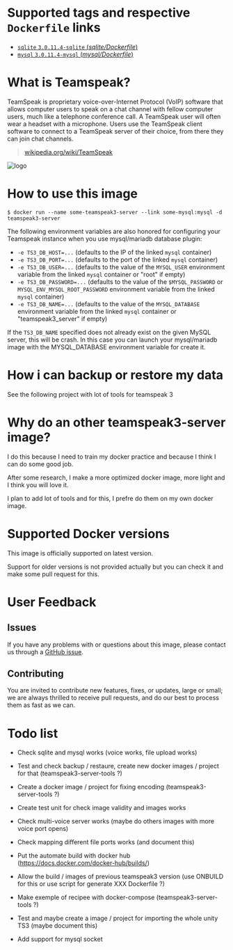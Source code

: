 # Supported tags and respective `Dockerfile` links

- [`sqlite` `3.0.11.4-sqlite` (*sqlite/Dockerfile*)](https://github.com/holblin/teamspeak3-server/blob/e892e8c52485535cce5dbadaba2c579fcc805f21/sqlite/Dockerfile)
- [`mysql` `3.0.11.4-mysql` (*mysql/Dockerfile*)](https://github.com/holblin/teamspeak3-server/blob/e892e8c52485535cce5dbadaba2c579fcc805f21/mysql/Dockerfile)

# What is Teamspeak?

TeamSpeak is proprietary voice-over-Internet Protocol (VoIP) software that allows computer users to speak on a chat channel with fellow computer users, much like a telephone conference call. A TeamSpeak user will often wear a headset with a microphone. Users use the TeamSpeak client software to connect to a TeamSpeak server of their choice, from there they can join chat channels.

> [wikipedia.org/wiki/TeamSpeak](https://en.wikipedia.org/wiki/TeamSpeak)

![logo](https://www.teamspeak.com/assets/logos/teamspeak.png)

# How to use this image

```console
$ docker run --name some-teamspeak3-server --link some-mysql:mysql -d teamspeak3-server
```

The following environment variables are also honored for configuring your Teamspeak instance when you use mysql/mariadb database plugin:

- `-e TS3_DB_HOST=...` (defaults to the IP of the linked `mysql` container)
- `-e TS3_DB_PORT=...` (defaults to the port of the linked `mysql` container)
- `-e TS3_DB_USER=...` (defaults to the value of the `MYSQL_USER` environment variable from the linked `mysql` container or "root" if empty)
- `-e TS3_DB_PASSWORD=...` (defaults to the value of the `$MYSQL_PASSWORD` or `MYSQL_ENV_MYSQL_ROOT_PASSWORD` environment variable from the linked `mysql` container)
- `-e TS3_DB_NAME=...` (defaults to the value of the `MYSQL_DATABASE` environment variable from the linked `mysql` container or "teamspeak3_server" if empty)

If the `TS3_DB_NAME` specified does not already exist on the given MySQL server, this will be crash.
In this case you can launch your mysql/mariadb image with the MYSQL_DATABASE environment variable for create it.

# How i can backup or restore my data

See the following project with lot of tools for teamspeak 3

# Why do an other teamspeak3-server image?

I do this because I need to train my docker practice and because I think I can do some good job.

After some research, I make a more optimized docker image, more light and I think you will love it.

I plan to add lot of tools and for this, I prefre do them on my own docker image.

# Supported Docker versions

This image is officially supported on latest version.

Support for older versions is not provided actually but you can check it and make some pull request for this.

# User Feedback

## Issues

If you have any problems with or questions about this image, please contact us through a [GitHub issue](https://github.com/holblin/teamspeak3-server/issues).

## Contributing

You are invited to contribute new features, fixes, or updates, large or small; we are always thrilled to receive pull requests, and do our best to process them as fast as we can.








# Todo list

- Check sqlite and mysql works (voice works, file upload works)
- Test and check backup / restaure, create new docker images / project for that (teamspeak3-server-tools ?)
- Create a docker image / project for fixing encoding (teamspeak3-server-tools ?)
- Create test unit for check image validity and images works

- Check multi-voice server works (maybe do others images with more voice port opens)
- Check mapping different file ports works (and document this)

- Put the automate build with docker hub (https://docs.docker.com/docker-hub/builds/)
- Allow the build / images of previous teamspeak3 version (use ONBUILD for this or use script for generate XXX Dockerfile ?)

- Make exemple of recipee with docker-compose (teamspeak3-server-tools ?)
- Test and maybe create a image / project for importing the whole unity TS3 (maybe document this)

- Add support for mysql socket

